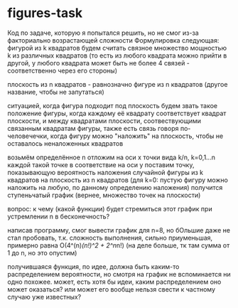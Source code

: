 # figures-task
Код по задаче, которую я попытался решить, но не смог из-за факториально возрастающей сложности
Формулировка следующая:
фигурой из k квадратов будем считать связное множество мощностью k из различных квадратов (то есть из любого квадрата можно прийти в другой, у любого квадрата может быть не более 4 связей - соответственно через его стороны)

плоскость из n квадратов - равнозначно фигуре из n квадратов (другое название, чтобы не запутаться)

ситуацией, когда фигура подходит под плоскость будем звать такое положение фигуры, когда каждому её квадрату соответствует квадрат плоскости, и между квадратами плоскости, соотвествующими связанным квадратам фигуры, также есть связь
говоря по-человечечки, когда фигуру можно "наложить" на плоскость, чтобы не оставалось неналоженных квадратов

возьмём определённое n
отложим на оси х точки вида k/n, k=0,1...n
каждой такой точке в соответствие на оси у поставим точку, показывающую вероятность наложения случайной фигуры из k квадратов на плоскость из n квадратов (для k=0: пустую фигуру можно наложить на любую, по данному определению наложения)
получится ступеньчатый график (вернее, множество точек на плоскости)

вопрос: к чему (какой функции) будет стремиться этот график при устремлении n в бесконечность?

написав программу, смог вывести график для n=8, но бОльшие даже не стал пробовать, т.к. сложность выполнения, сильно приуменьшая, примерно равна О(4^(n)*(n!)^2 + 2^n*n!)
(на деле больше, тк там сумма от 1 до n, но это опустим)

получившаяся функция, по идее, должна быть каким-то распределением вероятности, но смотря на график не вспоминается ни одно похожее. может, есть хотя бы идеи, каким распределением оно может оказаться? или может его вообще нельзя свести к частному случаю уже известных?
